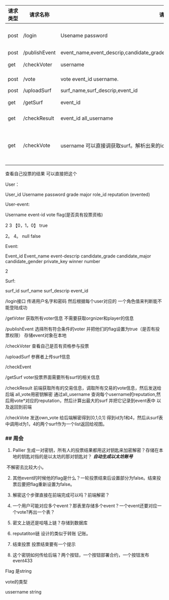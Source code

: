 | 请求类型 | 请求名称      | 请求参数                                                     | 调用的页面     | 返回值                                                       | 实体类     | 目的                  | 状态 |
| -------- | ------------- | ------------------------------------------------------------ | -------------- | :----------------------------------------------------------- | ---------- | --------------------- | ---- |
| post     | /login        | Usename  password                                            | Login.vue      | code&&msg&&user所有信息（localsotorage存起来 根据role_id分配页面） | User       |                       | done |
| post     | /publishEvent | event_name,event_descrip,candidate_grade,candidate_major,candidate_gender,private_key | BeginVote.vue  | code&&msg&&event所有信息                                     | Event      |                       | done |
| get      | /checkVoter   | username                                                     | Login.vue      | code&&msg                                                    | User-event |                       | done |
| post     | /vote         | vote event_id username.                                      | VoterIndex.vue | Code&&msg&&vote_result(true/false)                           | User-event |                       | done |
| post     | /uploadSurf   | surf_name,surf_descrip,event_id                              | playerindex    | Code&&msg                                                    | Surf       |                       | done |
| get      | /getSurf      | event_id                                                     | VoterIndex.vue | Code&&msg&&所有surf的相关信息&&User_id                       | Surf       |                       | done |
| get      | /checkResult  | event_id    all_username                                     |                | Code&&msg&&获胜surf的信息&&all_vote                          | Surf       |                       |      |
| get      | /checkVote    | username     可以直接调获取surf。解析出来的id发送给后端      |                | Code&&msg&&surf_list                                         | USer-event | 查看单个voter投票情况 |      |

查看自己投票的结果 可以直接把这个

User：

User_id Username  password  grade    major  role_id  reputation  (evented)

User-event:

Username  event-id  vote  flag(是否具有投票资格)

2         3        【0，1，0】 true

2。   4。      null  false

Event:

Event_id Event_name event-descrip  candidate_grade candidate_major candidate_gender private_key winner  number

2

Surf:

surf_id surf_name  surf_descrip  event_id

/login接口 传递用户名字和密码 然后根据每个user对应的 一个角色值来判断能不能登陆成功

/getVoter  获取所有voter信息 不需要获取orgnizer和player的信息

/publishEvent 选择所有符合条件的voter 并把他们的flag设置为true（是否有投票权限） 存储event对象在本地

/checkVoter 查看自己是否有资格参与投票

/uploadSurf  参赛者上传surf信息

/checkEvent

/getSurf  voter投票界面需要所有surf的相关信息

/checkResult 前端获取所有的交易信息，调取所有交易的vote信息，然后发送给后端  all_vote用密钥解密  通过all_username 查询每个username的reputation,然后用vote*对应的reputation，然后计算出最大的surf 并把它记录到event表中 以及返回到前端

/checkVote 发送own_vote 给后端解密得到[0,1,0,1] 得到id为1和4，然后从surf表中调用id为1，4的两个surf作为一个list返回给视图。

### ## 周会

1. Pallier 生成一对密钥，所有人的投票结果都用这对钥匙来加密解密？存储在本地的钥匙对指的是以太坊的那对钥匙对？ ***自动生成以太坊账号***

​            不解密去比较大小。

2. 其他event的时候他的flag是什么？一轮投票结束后设置部分为false。结束投票后要把flag重新设置为false。

3. 解密这个步骤直接在前端完成可以吗？前端解密？

4. 一个用户可能对应多个event？那表里存储多个event？一个event还要对应一个vote?再出一个表？

5. 密文上链还是哈嘻上链？存储到数据库

6. reputatiton链 设计的类似于转账 记账。
7. 结束投票 投票结束要有一个提示

8. 这个密钥如何传给后端？两个按钮，一个按钮部署合约，一个按钮发布event433

Flag 是string

vote的类型

ussername string
